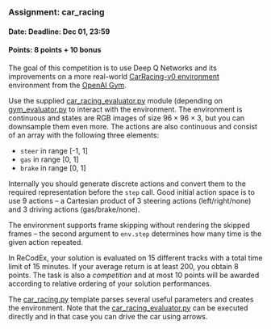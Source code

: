 ### Assignment: car_racing
#### Date: Deadline: Dec 01, 23:59
#### Points: 8 points + 10 bonus

The goal of this competition is to use Deep Q Networks and its improvements
on a more real-world  [CarRacing-v0 environment](https://gym.openai.com/envs/CarRacing-v0)
environment from the [OpenAI Gym](https://gym.openai.com/).

Use the supplied [car_racing_evaluator.py](https://github.com/ufal/npfl122/tree/master/labs/06/car_racing_evaluator.py)
module (depending on [gym_evaluator.py](https://github.com/ufal/npfl122/tree/master/labs/06/gym_evaluator.py)
to interact with the environment. The environment is continuous and states are
RGB images of size $96×96×3$, but you can downsample them even more. The actions
are also continuous and consist of an array with the following three elements:
- `steer` in range [-1, 1]
- `gas` in range [0, 1]
- `brake` in range [0, 1]

Internally you should generate discrete actions and convert them to the required
representation before the `step` call. Good initial action space is to use
9 actions – a Cartesian product of 3 steering actions (left/right/none) and
3 driving actions (gas/brake/none).

The environment supports frame skipping without rendering the skipped
frames – the second argument to `env.step` determines how many time is the given
action repeated.

In ReCodEx, your solution is evaluated on 15 different tracks with a total time
limit of 15 minutes. If your average return is at least 200, you obtain
8 points. The task is also a _competition_ and at most 10 points will be awarded
according to relative ordering of your solution performances.

The [car_racing.py](https://github.com/ufal/npfl122/tree/master/labs/06/car_racing.py)
template parses several useful parameters and creates the environment.
Note that the [car_racing_evaluator.py](https://github.com/ufal/npfl122/tree/master/labs/06/car_racing_evaluator.py)
can be executed directly and in that case you can drive the car using arrows.

